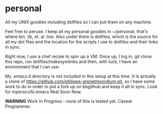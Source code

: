 # personal
All my UNIX goodies including dotfiles so I can put them on any machine.

Feel free to peruse. I keep all my personal goodies in ~/personal; that's where bin, lib, et. al. live. Also under there is
dotfiles, which is the source for all my dot files and the location for the scripts I use to dotfiles and their links in sync.

Right now, I use a chef recipe to spin up a VM. Once up, I log in, git clone this repo, run dotfiles/makesymlinks and then, with
luck, I have an environment that I can use.

My .emacs.d directory is not included in this setup at this time. It is actually a clone of https://github.com/philippe-grenet/exordium.git, 
so I have some work to do in order to put a fork up on bbgithub and keep it all in sync. Look for mpersico5/.emacs Real Soon Now.

****WARNING**** Work In Progress - none of this is tested yet. Caveat Programmer.
